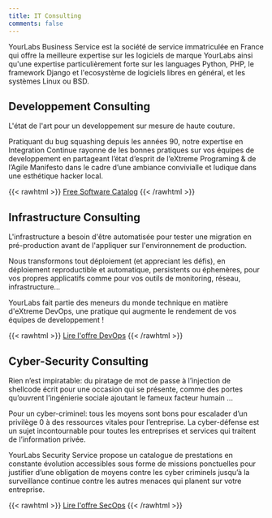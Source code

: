 ```yaml
---
title: IT Consulting
comments: false
---
```


YourLabs Business Service est la société de service immatriculée en France qui
offre la meilleure expertise sur les logiciels de marque YourLabs ainsi qu'une
expertise particulièrement forte sur les languages Python, PHP, le framework
Django et l'ecosystème de logiciels libres en général, et les systèmes Linux ou
BSD.

## Developpement Consulting

L'état de l'art pour un developpement sur mesure de haute couture.

Pratiquant du bug squashing depuis les années 90, notre expertise en
Integration Continue rayonne de les bonnes pratiques sur vos équipes de
developpement en partageant l’état d’esprit de l’eXtreme Programing & de
l’Agile Manifesto dans le cadre d’une ambiance convivialle et ludique dans une
esthétique hacker local.

{{< rawhtml >}}
<a href="https://github.com/yourlabs" class="read-more">Free Software Catalog</a>
{{< /rawhtml >}}

## Infrastructure Consulting

L'infrastructure a besoin d'être automatisée pour tester une migration en
pré-production avant de l'appliquer sur l'environnement de production.

Nous transformons tout déploiement (et appreciant les défis), en déploiement
reproductible et automatique, persistents ou éphemères, pour vos propres
applicatifs comme pour vos outils de monitoring, réseau, infrastructure…

YourLabs fait partie des meneurs du monde technique en matière d'eXtreme
DevOps, une pratique qui augmente le rendement de vos équipes de developpement !

{{< rawhtml >}}
<a href="/devops" class="read-more">Lire l'offre DevOps</a>
{{< /rawhtml >}}

## Cyber-Security Consulting

Rien n’est impiratable: du piratage de mot de passe à l’injection de shellcode
écrit pour une occasion qui se présente, comme des portes qu’ouvrent
l’ingénierie sociale ajoutant le fameux facteur humain ...

Pour un cyber-criminel: tous les moyens sont bons pour escalader d’un privilège
0 à des ressources vitales pour l’entreprise. La cyber-défense est un sujet
incontournable pour toutes les entreprises et services qui traitent de
l’information privée.

YourLabs Security Service propose un catalogue de prestations en constante
évolution accessibles sous forme de missions ponctuelles pour justifier d’une
obligation de moyens contre les cyber criminels jusqu’à la surveillance
continue contre les autres menaces qui planent sur votre entreprise.

{{< rawhtml >}}
<a href="/secops" class="read-more">Lire l'offre SecOps</a>
{{< /rawhtml >}}
